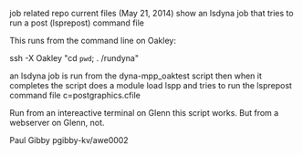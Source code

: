 job related repo 
current files (May 21, 2014)
show an lsdyna job that tries to run a post (lsprepost) command file

This runs from the command line on Oakley:

ssh -X Oakley "cd `pwd`; . /rundyna"

an lsdyna job is run from the dyna-mpp_oaktest script
then when it completes the script does a module load lspp and tries
to run the lsprepost command file c=postgraphics.cfile

Run from an intereactive terminal on Glenn this script works. But from
a webserver on Glenn, not.

Paul Gibby pgibby-kv/awe0002
